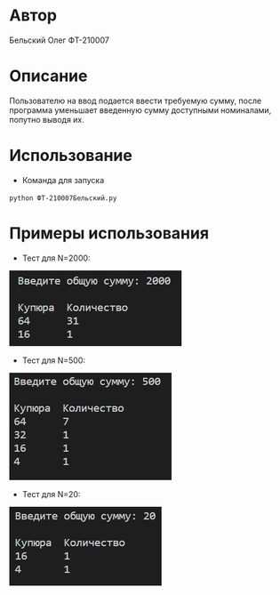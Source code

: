 # Автор

Бельский Олег ФТ-210007

# Описание

Пользователю на ввод подается ввести требуемую сумму, после программа уменьшает введенную сумму доступными номиналами, попутно выводя их.

# Использование

- Команда для запуска

`python ФТ-210007Бельский.py`

# Примеры использования

- Тест для N=2000:

![Img alt](https://github.com/retxrika/Banknotes/blob/master/images/1.png)

- Тест для N=500:

![Img alt](https://github.com/retxrika/Banknotes/blob/master/images/2.png)

- Тест для N=20:

![Img alt](https://github.com/retxrika/Banknotes/blob/master/images/3.png)
